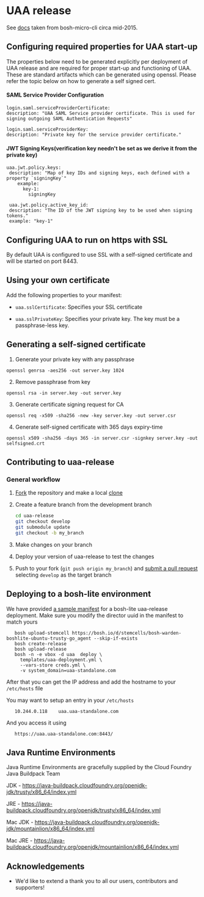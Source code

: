 # UAA release

See [docs](https://github.com/cloudfoundry/uaa-release/blob/develop/docs/uaa.md) taken from bosh-micro-cli circa mid-2015.

## Configuring required properties for UAA start-up

The properties below need to be generated explicitly per deployment of UAA release and are required for proper start-up and functioning of UAA. These are standard artifacts which can be generated using openssl. Please refer the topic below on how to generate a self signed cert.

#### SAML Service Provider Configuration

```
login.saml.serviceProviderCertificate:
description: "UAA SAML Service provider certificate. This is used for signing outgoing SAML Authentication Requests"

login.saml.serviceProviderKey:
description: "Private key for the service provider certificate."
```

#### JWT Signing Keys(verification key needn't be set as we derive it from the private key)

```
uaa.jwt.policy.keys:
 description: "Map of key IDs and signing keys, each defined with a property `signingKey`"
    example:
      key-1:
        signingKey
 
 uaa.jwt.policy.active_key_id:
 description: "The ID of the JWT signing key to be used when signing tokens."
 example: "key-1" 
```

## Configuring UAA to run on https with SSL

By default UAA is configured to use SSL with a self-signed certificate and will be started on port 8443.

## Using your own certificate

Add the following properties to your manifest:

- `uaa.sslCertificate`: Specifies your SSL certificate

- `uaa.sslPrivateKey`: Specifies your private key.  The key must be a passphrase-less key.

## Generating a self-signed certificate

1. Generate your private key with any passphrase

`openssl genrsa -aes256 -out server.key 1024`

2. Remove passphrase from key

`openssl rsa -in server.key -out server.key`

3. Generate certificate signing request for CA

`openssl req -x509 -sha256 -new -key server.key -out server.csr`

4. Generate self-signed certificate with 365 days expiry-time

`openssl x509 -sha256 -days 365 -in server.csr -signkey server.key -out selfsigned.crt`

## Contributing to uaa-release

### General workflow

1. [Fork](https://help.github.com/articles/fork-a-repo) the repository and make a local [clone](https://help.github.com/articles/fork-a-repo#step-2-create-a-local-clone-of-your-fork)
2. Create a feature branch from the development branch

   ```bash
   cd uaa-release
   git checkout develop
   git submodule update
   git checkout -b my_branch
   ```
3. Make changes on your branch
4. Deploy your version of uaa-release to test the changes
5. Push to your fork (`git push origin my_branch`) and
   [submit a pull request](https://help.github.com/articles/creating-a-pull-request)
   selecting `develop` as the target branch

## Deploying to a bosh-lite environment

   We have provided [a sample manifest](docs/bosh-lite-uaa-release.yml)
   for a bosh-lite uaa-release deployment. 
   Make sure you modify the director uuid in the manifest to match yours 


       bosh upload-stemcell https://bosh.io/d/stemcells/bosh-warden-boshlite-ubuntu-trusty-go_agent --skip-if-exists
       bosh create-release
       bosh upload-release
       bosh -n -e vbox -d uaa  deploy \
         templates/uaa-deployment.yml \
         --vars-store creds.yml \
         -v system_domain=uaa-standalone.com

    
   After that you can get the IP address and add the hostname to your `/etc/hosts` file
  
   You may want to setup an entry in your `/etc/hosts`
      
       10.244.0.118    uaa.uaa-standalone.com
   
   And you access it using

       https://uaa.uaa-standalone.com:8443/

## Java Runtime Environments

   Java Runtime Environments are gracefully supplied by the Cloud Foundry
   Java Buildpack Team

   JDK - https://java-buildpack.cloudfoundry.org/openjdk-jdk/trusty/x86_64/index.yml
   
   JRE - https://java-buildpack.cloudfoundry.org/openjdk/trusty/x86_64/index.yml
   
   Mac JDK - https://java-buildpack.cloudfoundry.org/openjdk-jdk/mountainlion/x86_64/index.yml
   
   Mac JRE - https://java-buildpack.cloudfoundry.org/openjdk/mountainlion/x86_64/index.yml

## Acknowledgements

* We'd like to extend a thank you to all our users, contributors and supporters!
